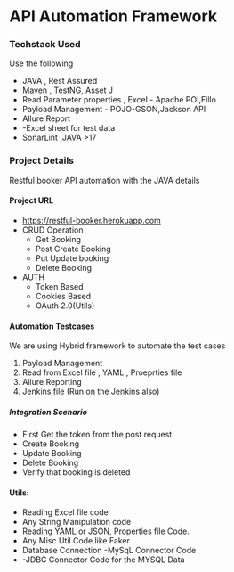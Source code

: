 # API Automation Framework 

### Techstack Used

Use the following 
- JAVA , Rest Assured 
- Maven , TestNG, Asset J 
- Read Parameter properties , Excel - Apache POI,Fillo 
- Payload Management - POJO-GSON,Jackson API 
- Allure Report 
- -Excel sheet for test data 
- SonarLint ,JAVA >17

### Project Details 

Restful booker API automation with the JAVA details 


#### Project URL 
- https://restful-booker.herokuapp.com
- CRUD Operation 
    - Get Booking
    - Post Create Booking
    - Put Update booking 
    - Delete Booking
- AUTH 
    - Token Based 
    - Cookies Based 
    - OAuth 2.0(Utils)

#### Automation Testcases
We are using Hybrid framework to automate the test cases 
1. Payload Management
2. Read from Excel file , YAML , Proeprties file 
3. Allure Reporting 
4. Jenkins file (Run on the Jenkins also)


##### Integration Scenario 
- First Get the token from the post request 
- Create Booking 
- Update Booking 
- Delete Booking 
- Verify that booking is deleted 

#### Utils: 
- Reading Excel file code 
- Any String Manipulation code
- Reading YAML or JSON, Properties file Code.
- Any Misc Util Code like Faker 
- Database Connection -MySqL Connector Code
- -JDBC Connector Code for the MYSQL Data 
